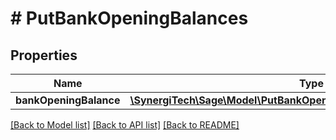 # # PutBankOpeningBalances

## Properties

Name | Type | Description | Notes
------------ | ------------- | ------------- | -------------
**bankOpeningBalance** | [**\SynergiTech\Sage\Model\PutBankOpeningBalancesBankOpeningBalance**](PutBankOpeningBalancesBankOpeningBalance.md) |  |

[[Back to Model list]](../../README.md#models) [[Back to API list]](../../README.md#endpoints) [[Back to README]](../../README.md)
